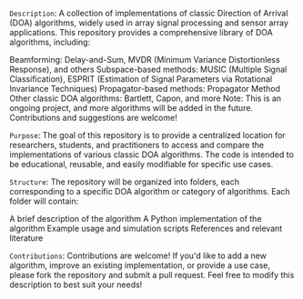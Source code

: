 `Description`:
A collection of implementations of classic Direction of Arrival (DOA) algorithms, widely used in array signal processing and sensor array applications. This repository provides a comprehensive library of DOA algorithms, including:

Beamforming: Delay-and-Sum, MVDR (Minimum Variance Distortionless Response), and others
Subspace-based methods: MUSIC (Multiple Signal Classification), ESPRIT (Estimation of Signal Parameters via Rotational Invariance Techniques)
Propagator-based methods: Propagator Method
Other classic DOA algorithms: Bartlett, Capon, and more
Note: This is an ongoing project, and more algorithms will be added in the future. Contributions and suggestions are welcome!

`Purpose`:
The goal of this repository is to provide a centralized location for researchers, students, and practitioners to access and compare the implementations of various classic DOA algorithms. The code is intended to be educational, reusable, and easily modifiable for specific use cases.

`Structure`:
The repository will be organized into folders, each corresponding to a specific DOA algorithm or category of algorithms. Each folder will contain:

A brief description of the algorithm
A Python implementation of the algorithm
Example usage and simulation scripts
References and relevant literature

`Contributions`:
Contributions are welcome! If you'd like to add a new algorithm, improve an existing implementation, or provide a use case, please fork the repository and submit a pull request.
Feel free to modify this description to best suit your needs!
